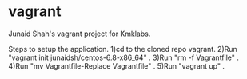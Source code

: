 # vagrant
Junaid Shah's vagrant project for Kmklabs. 

Steps to setup the application.
1)cd to the cloned repo vagrant.
2)Run "vagrant init junaidsh/centos-6.8-x86_64" .
3)Run "rm -f Vagrantfile" .
4)Run "mv Vagrantfile-Replace Vagrantfile" . 
5)Run "vagrant up" .
